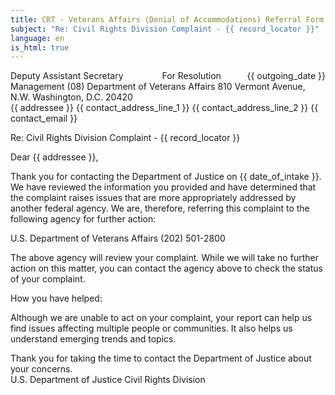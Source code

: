 ```yaml
---
title: CRT - Veterans Affairs (Denial of Accommodations) Referral Form Letter
subject: "Re: Civil Rights Division Complaint - {{ record_locator }}"
language: en
is_html: true
---
```

<span style="float: right">{{ outgoing_date }}</span>
Deputy Assistant Secretary 
<span style="margin-left: 58px">For Resolution Management (08)</span>
Department of Veterans Affairs
810 Vermont Avenue, N.W.
Washington, D.C.  20420
<br/>
{{ addressee }}
{{ contact_address_line_1 }}
{{ contact_address_line_2 }}
{{ contact_email }}

Re: Civil Rights Division Complaint - {{ record_locator }}

Dear {{ addressee }},

Thank you for contacting the Department of Justice on {{ date_of_intake }}.  We have reviewed the information you provided and have determined that the complaint raises issues that are more appropriately addressed by another federal agency.  We are, therefore, referring this complaint to the following agency for further action:

U.S. Department of Veterans Affairs
(202) 501-2800

The above agency will review your complaint.  While we will take no further action on this matter, you can contact the agency above to check the status of your complaint.

How you have helped:

Although we are unable to act on your complaint, your report can help us find issues affecting multiple people or communities.  It also helps us understand emerging trends and topics.

Thank you for taking the time to contact the Department of Justice about your concerns.
<br/>
U.S. Department of Justice
Civil Rights Division